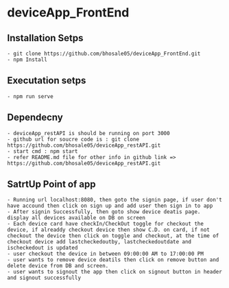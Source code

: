 # deviceApp_FrontEnd

## Installation Setps
    - git clone https://github.com/bhosale05/deviceApp_FrontEnd.git
    - npm Install

## Executation setps
    - npm run serve 

## Dependecny
    - deviceApp_restAPI is should be running on port 3000
    - github url for soucre code is : git clone https://github.com/bhosale05/deviceApp_restAPI.git
    - start cmd : npm start
    - refer README.md file for other info in github link => https://github.com/bhosale05/deviceApp_restAPI.git

## SatrtUp Point of app 
    - Running url localhost:8080, then goto the signin page, if user don't have accound then click on sign up and add user then sign in to app
    - After signin Successfully, then goto show device deatis page. display all devices available on DB on screen
    - Each device card have checkIn/CheckOut toggle for checkout the device, if alreaddy checkout device then show C.D. on card, if not checkout the device then click on toggle and checkout, at the time of checkout device add lastcheckedoutby, lastcheckedoutdate and ischeckedout is updated
    - user checkout the device in between 09:00:00 AM to 17:00:00 PM
    - user wants to remove device deatils then click on remove button and delete device from DB and screen.
    - user wants to signout the app then click on signout button in header and signout successfully